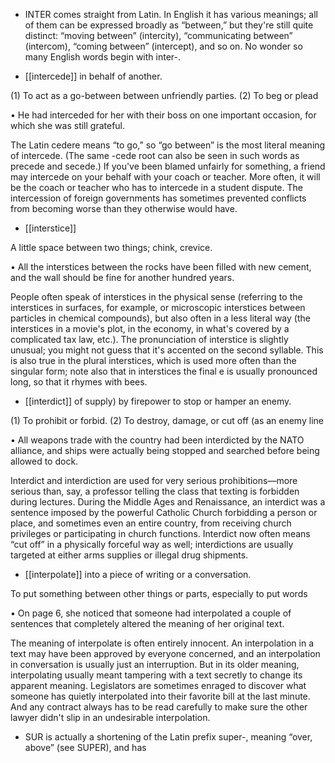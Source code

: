 - INTER comes straight from Latin. In English it has various meanings; all of them can be expressed
broadly as “between,” but they're still quite distinct: “moving between” (intercity), “communicating
between” (intercom), “coming between” (intercept), and so on. No wonder so many English words
begin with inter-.

- [[intercede]] 
in behalf of another. 

 (1) To act as a go-between between unfriendly parties. (2) To beg or plead

•  He  had  interceded  for  her  with  their  boss  on  one  important  occasion,  for  which  she  was  still
grateful. 

The Latin cedere means “to go,” so “go between” is the most literal meaning of intercede. (The same
-cede root can also be seen in such words as precede and secede.) If you've been blamed unfairly for
something, a friend may intercede on your behalf with your coach or teacher. More often, it will be
the  coach  or  teacher  who  has  to  intercede  in  a  student  dispute.  The  intercession  of  foreign
governments  has  sometimes  prevented  conflicts  from  becoming  worse  than  they  otherwise  would
have.

- [[interstice]] 

 A little space between two things; chink, crevice. 

• All the interstices between the rocks have been filled with new cement, and the wall should be fine
for another hundred years. 

People  often  speak  of  interstices  in  the  physical  sense  (referring  to  the  interstices  in  surfaces,  for
example,  or  microscopic  interstices  between  particles  in  chemical  compounds),  but  also  often  in  a
less literal way (the interstices in a movie's plot, in the economy, in what's covered by a complicated
tax law, etc.). The pronunciation of interstice is slightly unusual; you might not guess that it's accented
on the second syllable. This is also true in the plural interstices, which is used more often than the
singular  form;  note  also  that  in  interstices the final e  is  usually  pronounced  long,  so  that  it  rhymes
with bees.

- [[interdict]] 
of supply) by firepower to stop or hamper an enemy. 

 (1) To prohibit or forbid. (2) To destroy, damage, or cut off (as an enemy line

•  All  weapons  trade  with  the  country  had  been  interdicted  by  the  NATO  alliance,  and  ships  were
actually being stopped and searched before being allowed to dock. 

Interdict and interdiction are used for very serious prohibitions—more serious than, say, a professor
telling the class that texting is forbidden during lectures. During the Middle Ages and Renaissance, an
interdict was a sentence imposed by the powerful Catholic Church forbidding a person or place, and
sometimes  even  an  entire  country,  from  receiving  church  privileges  or  participating  in  church
functions. Interdict now often means “cut off” in a physically forceful way as well; interdictions are
usually targeted at either arms supplies or illegal drug shipments.

- [[interpolate]] 
into a piece of writing or a conversation. 

 To put something between other things or parts, especially to put words

• On page 6, she noticed that someone had interpolated a couple of sentences that completely altered
the meaning of her original text. 

The  meaning  of  interpolate  is  often  entirely  innocent.  An  interpolation  in  a  text  may  have  been
approved by everyone concerned, and an interpolation in conversation is usually just an interruption.
But  in  its  older  meaning,  interpolating  usually  meant  tampering  with  a  text  secretly  to  change  its
apparent  meaning.  Legislators  are  sometimes  enraged  to  discover  what  someone  has  quietly
interpolated into their favorite bill at the last minute. And any contract always has to be read carefully
to make sure the other lawyer didn't slip in an undesirable interpolation.

- SUR is actually a shortening of the Latin prefix super-, meaning “over, above” (see SUPER), and has
